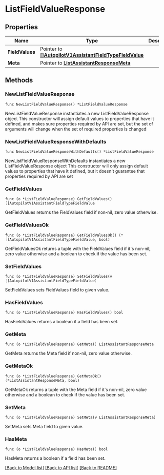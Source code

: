 # ListFieldValueResponse

## Properties

Name | Type | Description
------------ | ------------- | -------------
**FieldValues** | Pointer to [**[]AutopilotV1AssistantFieldTypeFieldValue**](AutopilotV1AssistantFieldTypeFieldValue.md) |  | [optional] 
**Meta** | Pointer to [**ListAssistantResponseMeta**](ListAssistantResponse_meta.md) |  | [optional] 

## Methods

### NewListFieldValueResponse

`func NewListFieldValueResponse() *ListFieldValueResponse`

NewListFieldValueResponse instantiates a new ListFieldValueResponse object
This constructor will assign default values to properties that have it defined,
and makes sure properties required by API are set, but the set of arguments
will change when the set of required properties is changed

### NewListFieldValueResponseWithDefaults

`func NewListFieldValueResponseWithDefaults() *ListFieldValueResponse`

NewListFieldValueResponseWithDefaults instantiates a new ListFieldValueResponse object
This constructor will only assign default values to properties that have it defined,
but it doesn't guarantee that properties required by API are set

### GetFieldValues

`func (o *ListFieldValueResponse) GetFieldValues() []AutopilotV1AssistantFieldTypeFieldValue`

GetFieldValues returns the FieldValues field if non-nil, zero value otherwise.

### GetFieldValuesOk

`func (o *ListFieldValueResponse) GetFieldValuesOk() (*[]AutopilotV1AssistantFieldTypeFieldValue, bool)`

GetFieldValuesOk returns a tuple with the FieldValues field if it's non-nil, zero value otherwise
and a boolean to check if the value has been set.

### SetFieldValues

`func (o *ListFieldValueResponse) SetFieldValues(v []AutopilotV1AssistantFieldTypeFieldValue)`

SetFieldValues sets FieldValues field to given value.

### HasFieldValues

`func (o *ListFieldValueResponse) HasFieldValues() bool`

HasFieldValues returns a boolean if a field has been set.

### GetMeta

`func (o *ListFieldValueResponse) GetMeta() ListAssistantResponseMeta`

GetMeta returns the Meta field if non-nil, zero value otherwise.

### GetMetaOk

`func (o *ListFieldValueResponse) GetMetaOk() (*ListAssistantResponseMeta, bool)`

GetMetaOk returns a tuple with the Meta field if it's non-nil, zero value otherwise
and a boolean to check if the value has been set.

### SetMeta

`func (o *ListFieldValueResponse) SetMeta(v ListAssistantResponseMeta)`

SetMeta sets Meta field to given value.

### HasMeta

`func (o *ListFieldValueResponse) HasMeta() bool`

HasMeta returns a boolean if a field has been set.


[[Back to Model list]](../README.md#documentation-for-models) [[Back to API list]](../README.md#documentation-for-api-endpoints) [[Back to README]](../README.md)


